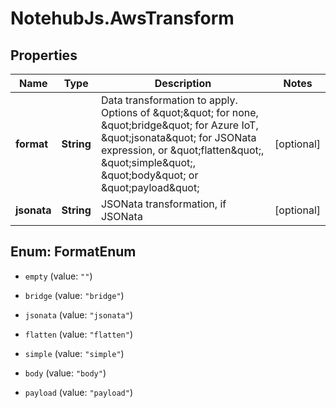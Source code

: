 # NotehubJs.AwsTransform

## Properties

| Name        | Type       | Description                                                                                                                                                                                                                                     | Notes      |
| ----------- | ---------- | ----------------------------------------------------------------------------------------------------------------------------------------------------------------------------------------------------------------------------------------------- | ---------- |
| **format**  | **String** | Data transformation to apply. Options of \&quot;\&quot; for none, \&quot;bridge\&quot; for Azure IoT, \&quot;jsonata\&quot; for JSONata expression, or \&quot;flatten\&quot;, \&quot;simple\&quot;, \&quot;body\&quot; or \&quot;payload\&quot; | [optional] |
| **jsonata** | **String** | JSONata transformation, if JSONata                                                                                                                                                                                                              | [optional] |

## Enum: FormatEnum

- `empty` (value: `""`)

- `bridge` (value: `"bridge"`)

- `jsonata` (value: `"jsonata"`)

- `flatten` (value: `"flatten"`)

- `simple` (value: `"simple"`)

- `body` (value: `"body"`)

- `payload` (value: `"payload"`)
